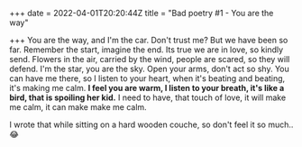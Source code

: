 +++
date = 2022-04-01T20:20:44Z
title = "Bad poetry #1 - You are the way"

+++
You are the way, and I'm the car. Don't trust me? But we have been so far. Remember the start, imagine the end. Its true we are in love, so kindly send. Flowers in the air, carried by the wind, people are scared, so they will defend. I'm the star, you are the sky. Open your arms, don't act so shy. You can have me there, so I listen to your heart, when it's beating and beating, it's making me calm. **I feel you are warm, I listen to your breath, it's like a bird, that is spoiling her kid.** I need to have, that touch of love, it will make me calm, it can make make me calm.

I wrote that while sitting on a hard wooden couche, so don't feel it so much.. 😂